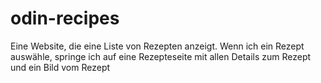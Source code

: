 # odin-recipes

Eine Website, die eine Liste von Rezepten anzeigt.
Wenn ich ein Rezept auswähle, springe ich auf eine Rezepteseite mit allen Details zum Rezept und ein Bild vom Rezept